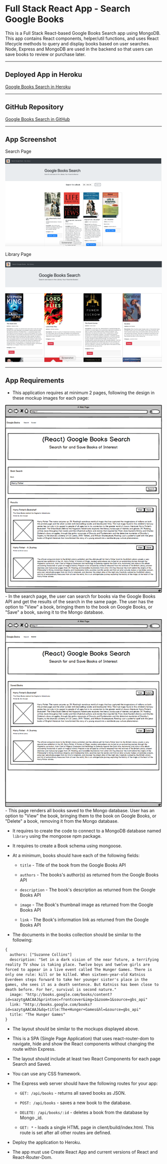 # Full Stack React App - Search Google Books

This is a Full Stack React-based Google Books Search app using MongoDB. This app contains React components, helper/util functions, and uses React lifecycle methods to query and display books based on user searches. Node, Express and MongoDB are used in the backend so that users can save books to review or purchase later.

- - -
## Deployed App in Heroku

[Google Books Search in Heroku]()
- - -
## GitHub Repository

[Google Books Search in GitHub](https://github.com/tomaspz/react-search-google-books)
- - -
## App Screenshot

Search Page

![Search Page](./client/public/gbs-screenshot.png)

Library Page

![Library Page](./client/public/library-screenshot.png)
- - -
## App Requirements

* This application requires at minimum 2 pages, following the design in these mockup images for each page:

![Search](./client/public/Search.png) - In the search page, the user can search for books via the Google Books API and get the results of the search in the same page. The user has the option to "View" a book, bringing them to the book on Google Books, or "Save" a book, saving it to the Mongo database.

![Saved](./client/public/Saved.png) - This page renders all books saved to the Mongo database. User has an option to "View" the book, bringing them to the book on Google Books, or "Delete" a book, removing it from the Mongo database.

* It requires to create the code to connect to a MongoDB database named `library` using the mongoose npm package.

* It requires to create a Book schema using mongoose.

* At a minimum, books should have each of the following fields:

    * `title` - Title of the book from the Google Books API

    * `authors` - The books's author(s) as returned from the Google Books API

    * `description` - The book's description as returned from the Google Books API

    * `image` - The Book's thumbnail image as returned from the Google Books API

    * `link` - The Book's information link as returned from the Google Books API

* The documents in the books collection should be similar to the following:
```
{
  authors: ["Suzanne Collins"]
  description: "Set in a dark vision of the near future, a terrifying reality TV show is taking place. Twelve boys and twelve girls are forced to appear in a live event called The Hunger Games. There is only one rule: kill or be killed. When sixteen-year-old Katniss Everdeen steps forward to take her younger sister's place in the games, she sees it as a death sentence. But Katniss has been close to death before. For her, survival is second nature."
  image: "http://books.google.com/books/content?id=sazytgAACAAJ&printsec=frontcover&img=1&zoom=1&source=gbs_api"
  link: "http://books.google.com/books?id=sazytgAACAAJ&dq=title:The+Hunger+Games&hl=&source=gbs_api"
  title: "The Hunger Games"
}
```
* The layout should be similar to the mockups displayed above. 

* This is a SPA (Single Page Application) that uses react-router-dom to navigate, hide and show the React components without changing the route within Express.

* The layout should include at least two React Components for each page Search and Saved.

* You can use any CSS framework.

* The Express web server should have the following routes for your app:
    * `GET: /api/books` - returns all saved books as JSON.

    * `POST: /api/books` - saves a new book to the database.

    * `DELETE: /api/books/:id` - deletes a book from the database by Mongo _id.

    * `GET: *` - loads a single HTML page in client/build/index.html. This route is set after all other routes are defined.

* Deploy the application to Heroku.
* The app must use Create React App and current versions of React and React-Router-Dom.